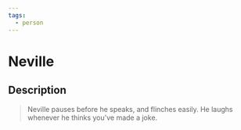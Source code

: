 ```yaml
---
tags:
  - person
---
```


# Neville

## Description

> Neville pauses before he speaks, and flinches easily. He laughs whenever he thinks you've made a joke. 